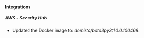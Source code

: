 
#### Integrations

##### AWS - Security Hub

- Updated the Docker image to: *demisto/boto3py3:1.0.0.100468*.
